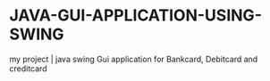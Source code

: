 # JAVA-GUI-APPLICATION-USING-SWING
my project | java swing Gui application for Bankcard, Debitcard and creditcard
